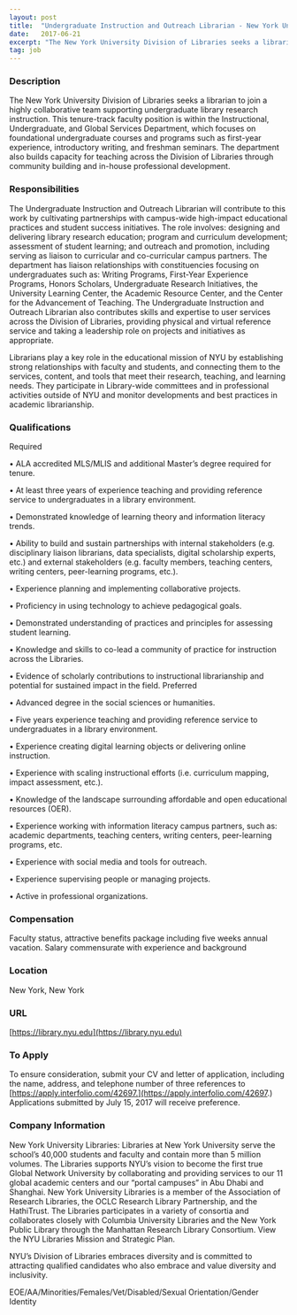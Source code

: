 ```yaml
---
layout: post
title:  "Undergraduate Instruction and Outreach Librarian - New York University, Division of Libraries"
date:   2017-06-21
excerpt: "The New York University Division of Libraries seeks a librarian to join a highly collaborative team supporting undergraduate library research instruction. This tenure-track faculty position is within the Instructional, Undergraduate, and Global Services Department, which focuses on foundational undergraduate courses and programs such as first-year experience, introductory writing, and freshman..."
tag: job
---
```


### Description   

The New York University Division of Libraries seeks a librarian to join a highly collaborative team supporting undergraduate library research instruction. This tenure-track faculty position is within the Instructional, Undergraduate, and Global Services Department, which focuses on foundational undergraduate courses and programs such as first-year experience, introductory writing, and freshman seminars. The department also builds capacity for teaching across the Division of Libraries through community building and in-house professional development. 


### Responsibilities   

The Undergraduate Instruction and Outreach Librarian will contribute to this work by cultivating partnerships with campus-wide high-impact educational practices and student success initiatives. The role involves: designing and delivering library research education; program and curriculum development; assessment of student learning; and outreach and promotion, including serving as liaison to curricular and co-curricular campus partners. The department has liaison relationships with constituencies focusing on undergraduates such as: Writing Programs, First-Year Experience Programs, Honors Scholars, Undergraduate Research Initiatives, the University Learning Center, the Academic Resource Center, and the Center for the Advancement of Teaching. The Undergraduate Instruction and Outreach Librarian also contributes skills and expertise to user services across the Division of Libraries, providing physical and virtual reference service and taking a leadership role on projects and initiatives as appropriate.

Librarians play a key role in the educational mission of NYU by establishing strong relationships with faculty and students, and connecting them to the services, content, and tools that meet their research, teaching, and learning needs. They participate in Library-wide committees and in professional activities outside of NYU and monitor developments and best practices in academic librarianship.


### Qualifications   

Required 

•  ALA accredited MLS/MLIS and additional Master’s degree required for tenure.

•  At least three years of experience teaching and providing reference service to undergraduates in a library environment. 

•  Demonstrated knowledge of learning theory and information literacy trends. 

•  Ability to build and sustain partnerships with internal stakeholders (e.g. disciplinary liaison librarians, data specialists, digital scholarship experts, etc.) and external stakeholders (e.g. faculty members, teaching centers, writing centers, peer-learning programs, etc.).  

•  Experience planning and implementing collaborative projects. 

•  Proficiency in using technology to achieve pedagogical goals.

•  Demonstrated understanding of practices and principles for assessing student learning. 

•  Knowledge and skills to co-lead a community of practice for instruction across the Libraries.

•  Evidence of scholarly contributions to instructional librarianship and potential for sustained impact in the field. 
Preferred

•  Advanced degree in the social sciences or humanities.

•  Five years experience teaching and providing reference service to undergraduates in a library environment. 

•  Experience creating digital learning objects or delivering online instruction. 

•  Experience with scaling instructional efforts (i.e. curriculum mapping, impact assessment, etc.).  

•  Knowledge of the landscape surrounding affordable and open educational resources (OER). 

•  Experience working with information literacy campus partners, such as: academic departments, teaching centers, writing centers, peer-learning programs, etc. 

•  Experience with social media and tools for outreach. 

•  Experience supervising people or managing projects. 

•  Active in professional organizations. 


### Compensation   

Faculty status, attractive benefits package including five weeks annual vacation. Salary commensurate with experience and background


### Location   

New York, New York


### URL   

[https://library.nyu.edu](https://library.nyu.edu)

### To Apply   

To ensure consideration, submit your CV and letter of application, including the name, address, and telephone number of three references to [https://apply.interfolio.com/42697.](https://apply.interfolio.com/42697.)  Applications submitted by July 15, 2017 will receive preference.


### Company Information   

New York University Libraries: Libraries at New York University serve the school’s 40,000 students and faculty and contain more than 5 million volumes. The Libraries supports NYU’s vision to become the first true Global Network University by collaborating and providing services to our 11 global academic centers and our “portal campuses” in Abu Dhabi and Shanghai.   New York University Libraries is a member of the Association of Research Libraries, the OCLC Research Library Partnership, and the HathiTrust. The Libraries participates in a variety of consortia and collaborates closely with Columbia University Libraries and the New York Public Library through the Manhattan Research Library Consortium. View the NYU Libraries Mission and Strategic Plan.

NYU’s Division of Libraries embraces diversity and is committed to attracting qualified candidates who also embrace and value diversity and inclusivity.

EOE/AA/Minorities/Females/Vet/Disabled/Sexual Orientation/Gender Identity



